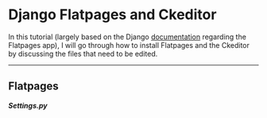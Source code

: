 # Django Flatpages and Ckeditor

In this tutorial (largely based on the Django [documentation](https://docs.djangoproject.com/en/2.0/ref/contrib/flatpages/) regarding the Flatpages app), I will go through how to install Flatpages and the Ckeditor by discussing the files that need to be edited.

---

## Flatpages

**_Settings.py_**

